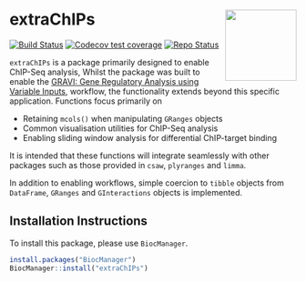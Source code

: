# extraChIPs <img id="extrachips_logo" src="figures/extraChIPs.png" align="right" width = "125" />

<!-- badges: start -->
[![Build Status](https://github.com/steveped/extraChIPs/workflows/R-CMD-check-bioc/badge.svg)](https://github.com/steveped/extraChIPs/actions)
[![Codecov test coverage](https://codecov.io/gh/steveped/extraChIPs/branch/main/graph/badge.svg)](https://codecov.io/gh/steveped/extraChIPs?branch=main)
[![Repo Status](https://img.shields.io/badge/repo%20status-Active-green.svg)](https://shields.io/)
<!-- badges: end -->

`extraChIPs` is a package primarily designed to enable ChIP-Seq analysis,
Whilst the package was built to enable the 
[GRAVI: Gene Regulatory Analysis using Variable Inputs](https://github.com/steveped/GRAVI), 
workflow, the functionality extends beyond this specific application.
Functions focus primarily on

- Retaining `mcols()` when manipulating `GRanges` objects
- Common visualisation utilities for ChIP-Seq analysis
- Enabling sliding window analysis for differential ChIP-target binding

It is intended that these functions will integrate seamlessly with other 
packages such as those provided in `csaw`, `plyranges` and `limma`.

In addition to enabling workflows, simple coercion to `tibble` objects from 
`DataFrame`, `GRanges` and `GInteractions` objects is implemented.

## Installation Instructions

To install this package, please use `BiocManager`.

```r
install.packages("BiocManager")
BiocManager::install("extraChIPs")
```
